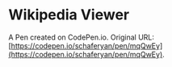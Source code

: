 #  Wikipedia Viewer

A Pen created on CodePen.io. Original URL: [https://codepen.io/schaferyan/pen/mqQwEy](https://codepen.io/schaferyan/pen/mqQwEy).


